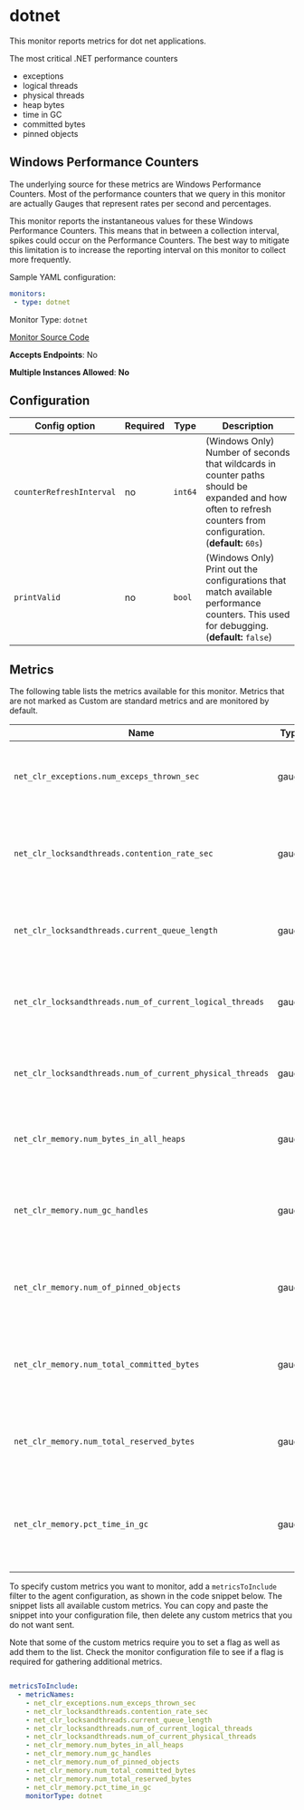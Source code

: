 <!--- GENERATED BY gomplate from scripts/docs/monitor-page.md.tmpl --->

# dotnet


This monitor reports metrics for dot net applications.

The most critical .NET performance counters
* exceptions
* logical threads
* physical threads
* heap bytes
* time in GC
* committed bytes
* pinned objects

## Windows Performance Counters
The underlying source for these metrics are Windows Performance Counters.
Most of the performance counters that we query in this monitor are actually Gauges
that represent rates per second and percentages.

This monitor reports the instantaneous values for these Windows Performance Counters.
This means that in between a collection interval, spikes could occur on the
Performance Counters.  The best way to mitigate this limitation is to increase
the reporting interval on this monitor to collect more frequently.

Sample YAML configuration:

```yaml
monitors:
 - type: dotnet
```


Monitor Type: `dotnet`

[Monitor Source Code](https://github.com/signalfx/signalfx-agent/tree/master/internal/monitors/dotnet)

**Accepts Endpoints**: No

**Multiple Instances Allowed**: **No**

## Configuration

| Config option | Required | Type | Description |
| --- | --- | --- | --- |
| `counterRefreshInterval` | no | `int64` | (Windows Only) Number of seconds that wildcards in counter paths should be expanded and how often to refresh counters from configuration. (**default:** `60s`) |
| `printValid` | no | `bool` | (Windows Only) Print out the configurations that match available performance counters.  This used for debugging. (**default:** `false`) |




## Metrics

The following table lists the metrics available for this monitor. Metrics that are not marked as Custom are standard metrics and are monitored by default.

| Name | Type | Custom | Description |
| ---  | ---  | ---    | ---         |
| `net_clr_exceptions.num_exceps_thrown_sec` | gauge | X | The number of exceptions thrown by .NET applications. |
| `net_clr_locksandthreads.contention_rate_sec` | gauge | X | The rate of thread of thread contention per second for .NET applications. |
| `net_clr_locksandthreads.current_queue_length` | gauge | X | The current thread queue length for .NET applications. |
| `net_clr_locksandthreads.num_of_current_logical_threads` | gauge | X | The number of current logical threads for .NET applications. |
| `net_clr_locksandthreads.num_of_current_physical_threads` | gauge | X | The number of current physical threads for .NET applications. |
| `net_clr_memory.num_bytes_in_all_heaps` | gauge | X | The number of bytes in all heaps for .NET applications. |
| `net_clr_memory.num_gc_handles` | gauge | X | The number of garbage collection handles held by .NET applications. |
| `net_clr_memory.num_of_pinned_objects` | gauge | X | The number of objects pinned in memory by .NET applications. |
| `net_clr_memory.num_total_committed_bytes` | gauge | X | The total number of bytes committed to memory by .NET applications. |
| `net_clr_memory.num_total_reserved_bytes` | gauge | X | The total number of bytes reserved by .NET applications. |
| `net_clr_memory.pct_time_in_gc` | gauge | X | The percentage of time spent garbage collecting by .NET applications. |


To specify custom metrics you want to monitor, add a `metricsToInclude` filter
to the agent configuration, as shown in the code snippet below. The snippet
lists all available custom metrics. You can copy and paste the snippet into
your configuration file, then delete any custom metrics that you do not want
sent.

Note that some of the custom metrics require you to set a flag as well as add
them to the list. Check the monitor configuration file to see if a flag is
required for gathering additional metrics.

```yaml

metricsToInclude:
  - metricNames:
    - net_clr_exceptions.num_exceps_thrown_sec
    - net_clr_locksandthreads.contention_rate_sec
    - net_clr_locksandthreads.current_queue_length
    - net_clr_locksandthreads.num_of_current_logical_threads
    - net_clr_locksandthreads.num_of_current_physical_threads
    - net_clr_memory.num_bytes_in_all_heaps
    - net_clr_memory.num_gc_handles
    - net_clr_memory.num_of_pinned_objects
    - net_clr_memory.num_total_committed_bytes
    - net_clr_memory.num_total_reserved_bytes
    - net_clr_memory.pct_time_in_gc
    monitorType: dotnet
```




